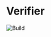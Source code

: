 # Verifier

![Build](https://github.com/Mervap/Verification/actions/workflows/verifier.yml/badge.svg)
